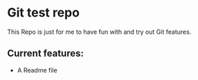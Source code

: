 # Git test repo

This Repo is just for me to have fun with and try out Git features.

## Current features:

* A Readme file